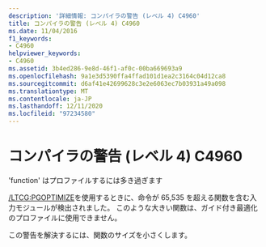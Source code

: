 ```yaml
---
description: '詳細情報: コンパイラの警告 (レベル 4) C4960'
title: コンパイラの警告 (レベル 4) C4960
ms.date: 11/04/2016
f1_keywords:
- C4960
helpviewer_keywords:
- C4960
ms.assetid: 3b4ed286-9e8d-46f1-af0c-00ba669693a9
ms.openlocfilehash: 9a1e3d5390ffa4ffad101d1ea2c3164c04d12ca8
ms.sourcegitcommit: d6af41e42699628c3e2e6063ec7b03931a49a098
ms.translationtype: MT
ms.contentlocale: ja-JP
ms.lasthandoff: 12/11/2020
ms.locfileid: "97234580"
---
```

# <a name="compiler-warning-level-4-c4960"></a>コンパイラの警告 (レベル 4) C4960

'function' はプロファイルするには多き過ぎます

[/LTCG:PGOPTIMIZE](../../build/reference/ltcg-link-time-code-generation.md)を使用するときに、命令が 65,535 を超える関数を含む入力モジュールが検出されました。 このような大きい関数は、ガイド付き最適化のプロファイルに使用できません。

この警告を解決するには、関数のサイズを小さくします。
